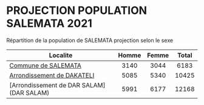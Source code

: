 # PROJECTION POPULATION SALEMATA 2021
	
Répartition de la population de SALEMATA projection selon le sexe
	
| Localite  | Homme | Femme | Total |
| --------- |:-----:|:-----:|:-----:|
| [Commune de SALEMATA](SALEMATA) | 3140 | 3044 | 6183 |
| [Arrondissement de DAKATELI](DAKATELI) | 5085 | 5340 | 10425 |
| [Arrondissement de DAR SALAM](DAR SALAM) | 5991 | 6177 | 12168 |
